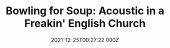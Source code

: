 ---
title: "Bowling for Soup: Acoustic in a Freakin' English Church"
year: 2016
date: 2021-12-25T00:27:22.000Z
permalink: /almanac/movies/2021-12-25-bowling-for-soup-acoustic-in-a-freakin-english-church/index.html
rating: 3
customImage: 1001.jpg
---